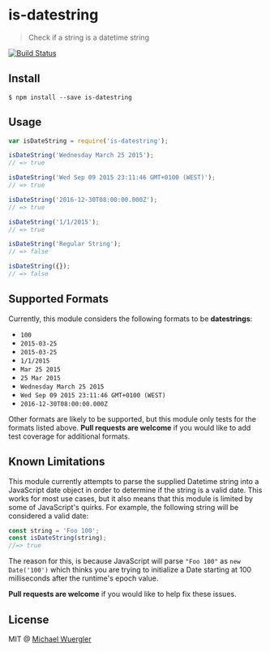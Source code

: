 # is-datestring

> Check if a string is a datetime string

[![Build Status](https://travis-ci.org/radiovisual/is-datestring.svg)](https://travis-ci.org/radiovisual/is-datestring)

## Install

```
$ npm install --save is-datestring
```

## Usage

```js
var isDateString = require('is-datestring');

isDateString('Wednesday March 25 2015');
// => true

isDateString('Wed Sep 09 2015 23:11:46 GMT+0100 (WEST)');
// => true

isDateString('2016-12-30T08:00:00.000Z');
// => true

isDateString('1/1/2015');
// => true

isDateString('Regular String');
// => false

isDateString({});
// => false
```

## Supported Formats

Currently, this module considers the following formats to be **datestrings**:

- `100`
- `2015-03-25`
- `2015-03-25`
- `1/1/2015`
- `Mar 25 2015`
- `25 Mar 2015`
- `Wednesday March 25 2015`
- `Wed Sep 09 2015 23:11:46 GMT+0100 (WEST)`
- `2016-12-30T08:00:00.000Z`

Other formats are likely to be supported, but this module only tests for the
formats listed above. **Pull requests are welcome** if you would like to add test
coverage for additional formats.

## Known Limitations

This module currently attempts to parse the supplied Datetime string into a
JavaScript date object in order to determine if the string is a valid date. This
works for most use cases, but it also means that this module is limited by
some of JavaScript's quirks. For example, the following string will be considered
a valid date:

```js
const string = 'Foo 100';
const isDateString(string);
//=> true
```

The reason for this, is because JavaScript will parse `"Foo 100"` as `new Date('100')`
which thinks you are trying to initialize a Date starting at 100 milliseconds after the
runtime's epoch value.

**Pull requests are welcome** if you would like to help fix these issues.

## License

MIT @ [Michael Wuergler](http://www.numetriclabs.com)
